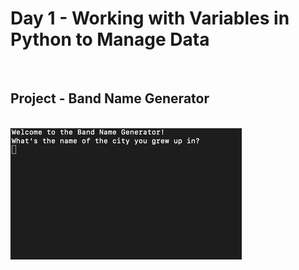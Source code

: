 <h1>Day 1 - Working with Variables in Python to Manage Data</h1><br>
<h2>Project - Band Name Generator</h2><br>
<img src='band-name-generator.gif'>